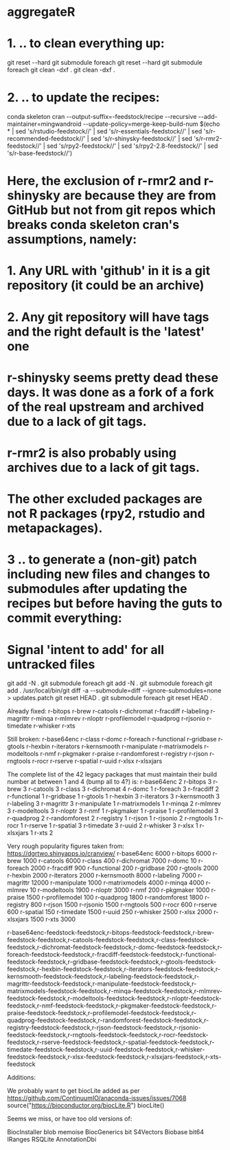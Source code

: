 # aggregateR

# 1. .. to clean everything up:
git reset --hard
git submodule foreach git reset --hard
git submodule foreach git clean -dxf .
git clean -dxf .

# 2. .. to update the recipes:
conda skeleton cran --output-suffix=-feedstock/recipe --recursive --add-maintainer=mingwandroid --update-policy=merge-keep-build-num $(echo * | sed 's/rstudio-feedstock//' | sed 's/r-essentials-feedstock//' | sed 's/r-recommended-feedstock//' | sed 's/r-shinysky-feedstock//' | sed 's/r-rmr2-feedstock//' | sed 's/rpy2-feedstock//' | sed 's/rpy2-2.8-feedstock//' | sed 's/r-base-feedstock//')

# Here, the exclusion of r-rmr2 and r-shinysky are because they are from GitHub but not from git repos which breaks conda skeleton cran's assumptions, namely:
#   1. Any URL with 'github' in it is a git repository (it could be an archive)
#   2. Any git repository will have tags and the right default is the 'latest' one
# r-shinysky seems pretty dead these days. It was done as a fork of a fork of the real upstream and archived due to a lack of git tags.
# r-rmr2 is also probably using archives due to a lack of git tags.
# The other excluded packages are not R packages (rpy2, rstudio and metapackages).

# 3 .. to generate a (non-git) patch including new files and changes to submodules after updating the recipes but before having the guts to commit everything:
# Signal 'intent to add' for all untracked files
git add -N .
git submodule foreach git add -N .
git submodule foreach git add .
/usr/local/bin/git diff -a --submodule=diff --ignore-submodules=none > updates.patch
git reset HEAD .
git submodule foreach git reset HEAD .

Already fixed:
r-bitops
r-brew
r-catools
r-dichromat
r-fracdiff
r-labeling
r-magrittr
r-minqa
r-mlmrev
r-nloptr
r-profilemodel
r-quadprog
r-rjsonio
r-timedate
r-whisker
r-xts

Still broken:
r-base64enc
r-class
r-domc
r-foreach
r-functional
r-gridbase
r-gtools
r-hexbin
r-iterators
r-kernsmooth
r-manipulate
r-matrixmodels
r-modeltools
r-nmf
r-pkgmaker
r-praise
r-randomforest
r-registry
r-rjson
r-rngtools
r-rocr
r-rserve
r-spatial
r-uuid
r-xlsx
r-xlsxjars

The complete list of the 42 legacy packages that must maintain their build number at between 1 and 4 (bump all to 4?) is:
r-base64enc     2
r-bitops        3
r-brew          3
r-catools       3
r-class         3
r-dichromat     4
r-domc          1
r-foreach       3
r-fracdiff      2
r-functional    1
r-gridbase      1
r-gtools        1
r-hexbin        3
r-iterators     3
r-kernsmooth    3
r-labeling      3
r-magrittr      3
r-manipulate    1
r-matrixmodels  1
r-minqa         2
r-mlmrev        3
r-modeltools    3
r-nloptr        3
r-nmf           1
r-pkgmaker      1
r-praise        1
r-profilemodel  3
r-quadprog      2
r-randomforest  2
r-registry      1
r-rjson         1
r-rjsonio       2
r-rngtools      1
r-rocr          1
r-rserve        1
r-spatial       3
r-timedate      3
r-uuid          2
r-whisker       3
r-xlsx          1
r-xlsxjars      1
r-xts           2

Very rough popularity figures taken from: https://dgrtwo.shinyapps.io/cranview/
r-base64enc      6000
r-bitops         6000
r-brew           1000
r-catools        6000
r-class          400
r-dichromat      7000
r-domc           10
r-foreach        2000
r-fracdiff       900
r-functional     200
r-gridbase       200
r-gtools         2000
r-hexbin         2000
r-iterators      2000
r-kernsmooth     8000
r-labeling       7000
r-magrittr       12000
r-manipulate     1000
r-matrixmodels   4000
r-minqa          4000
r-mlmrev         10
r-modeltools     1900
r-nloptr         3000
r-nmf            200
r-pkgmaker       1000
r-praise         1500
r-profilemodel   100
r-quadprog       1800
r-randomforest   1800
r-registry       800
r-rjson          1500
r-rjsonio        1500
r-rngtools       500
r-rocr           600
r-rserve         600
r-spatial        150
r-timedate       1500
r-uuid           250
r-whisker        2500
r-xlsx           2000
r-xlsxjars       1500
r-xts            3000

r-base64enc-feedstock-feedstock,r-bitops-feedstock-feedstock,r-brew-feedstock-feedstock,r-catools-feedstock-feedstock,r-class-feedstock-feedstock,r-dichromat-feedstock-feedstock,r-domc-feedstock-feedstock,r-foreach-feedstock-feedstock,r-fracdiff-feedstock-feedstock,r-functional-feedstock-feedstock,r-gridbase-feedstock-feedstock,r-gtools-feedstock-feedstock,r-hexbin-feedstock-feedstock,r-iterators-feedstock-feedstock,r-kernsmooth-feedstock-feedstock,r-labeling-feedstock-feedstock,r-magrittr-feedstock-feedstock,r-manipulate-feedstock-feedstock,r-matrixmodels-feedstock-feedstock,r-minqa-feedstock-feedstock,r-mlmrev-feedstock-feedstock,r-modeltools-feedstock-feedstock,r-nloptr-feedstock-feedstock,r-nmf-feedstock-feedstock,r-pkgmaker-feedstock-feedstock,r-praise-feedstock-feedstock,r-profilemodel-feedstock-feedstock,r-quadprog-feedstock-feedstock,r-randomforest-feedstock-feedstock,r-registry-feedstock-feedstock,r-rjson-feedstock-feedstock,r-rjsonio-feedstock-feedstock,r-rngtools-feedstock-feedstock,r-rocr-feedstock-feedstock,r-rserve-feedstock-feedstock,r-spatial-feedstock-feedstock,r-timedate-feedstock-feedstock,r-uuid-feedstock-feedstock,r-whisker-feedstock-feedstock,r-xlsx-feedstock-feedstock,r-xlsxjars-feedstock,r-xts-feedstock

Additions:

We probably want to get biocLite added as per https://github.com/ContinuumIO/anaconda-issues/issues/7068
source("https://bioconductor.org/biocLite.R")
biocLite()

Seems we miss, or have too old versions of:

BiocInstaller
blob
memoise
BiocGenerics
bit
S4Vectors
Biobase
bit64
IRanges
RSQLite
AnnotationDbi
